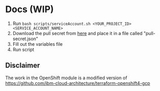 # Docs (WIP)

1. Run `bash scripts/serviceAccount.sh <YOUR_PROJECT_ID> <SERVICE_ACCOUNT_NAME>`
2. Download the pull secret from [here](https://cloud.redhat.com/openshift/install/pull-secret) and place it in a file called "pull-secret.json"
3. Fill out the variables file
4. Run script

## Disclaimer

The work in the OpenShift module is a modified version of https://github.com/ibm-cloud-architecture/terraform-openshift4-gcp
